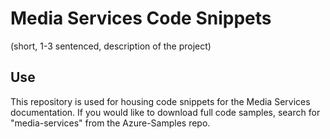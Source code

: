 # Media Services Code Snippets

(short, 1-3 sentenced, description of the project)

## Use

This repository is used for housing code snippets for the Media Services documentation. If you would like to download full code samples, search for "media-services" from the Azure-Samples repo.